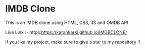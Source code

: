# IMDB Clone
 This is an IMDB clone using HTML, CSS, JS and OMDB API

Live Link :- https:https://karankarki.github.io/IMDBCLONE/


If you like my project, make sure to give a star to my repository !!
